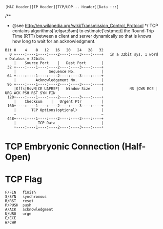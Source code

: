 ```
[MAC Header][IP Header][TCP/UDP... Header][Data :::]
```
/**
 * @see http://en.wikipedia.org/wiki/Transmission_Control_Protocol
 */
TCP contains algorithms['ælgərɪðəm] to estimate['estɪmeɪt] the Round-Trip Time (RTT) between a client and server dynamically so that is knows how long to wait for an acknowledgment.
```
Bit 0    4    8   12   16   20   24   28   32   
  0 +----:----1----:----2----:----3----:----+   in a 32bit sys, 1 word = Databus = 32bits
    |    Source Port    |   Dest Port       |
 32 +----:----1----:----2----:----3----:----+
    |               Sequence No.            |
 64 +----:----1----:----2----:----3----:----+
    |         Acknowledgement No.           |
 96 +----:----1----:----2----:----3----:----+
    |Offs|RsvN|CE UAPRSF|   Window Size     |            NS |CWR ECE | URG ACK PSH RST SYN FIN
 128+----:----1----:----2----:----3----:----+
    |    Checksum    |   Urgent Ptr         |
 160+----:----1----:----2----:----3----:----+
    |       TCP Options(optional)           |
    ~                                       ~
 448+----:----1----:----2----:----3----:----+
    |          TCP Data                     |
    +----:----1----:----2----:----3----:----+
```

# TCP Embryonic Connection (Half-Open)

# TCP Flag
```
F/FIN   finish
S/SYN   synchronous
R/RST   reset
P/PUSH  push
A/ACK   acknowledgment
U/URG   urge
E/ECE
W/CWR
```